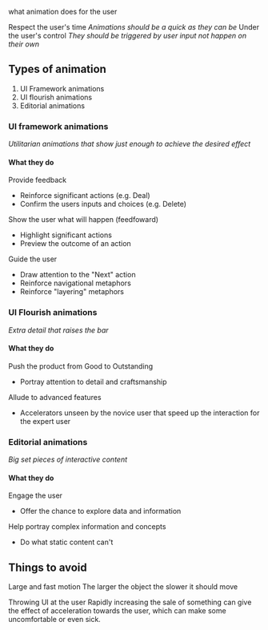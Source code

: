 what animation does for the user



Respect the user's time
   *Animations should be a quick as they can be*
Under the user's control
   *They should be triggered by user input not happen on their own*



## Types of animation
1. UI Framework animations
2. UI flourish animations
3. Editorial animations


### UI framework animations
*Utilitarian animations that show just enough to achieve the desired effect*

#### What they do

Provide feedback
- Reinforce significant actions (e.g. Deal)
- Confirm the users inputs and choices (e.g. Delete)

Show the user what will happen (feedfoward)
- Highlight significant actions
- Preview the outcome of an action

Guide the user
- Draw attention to the "Next" action
- Reinforce navigational metaphors
- Reinforce "layering" metaphors


### UI Flourish animations
*Extra detail that raises the bar*

#### What they do

Push the product from Good to Outstanding
- Portray attention to detail and craftsmanship

Allude to advanced features
- Accelerators unseen by the novice user that speed up the interaction for the expert user


### Editorial animations
*Big set pieces of interactive content*

#### What they do

Engage the user
- Offer the chance to explore data and information

Help portray complex information and concepts
- Do what static content can't


## Things to avoid

Large and fast motion
The larger the object the slower it should move

Throwing UI at the user
Rapidly increasing the sale of something can give the effect of acceleration towards the user, which can make some uncomfortable or even sick.
